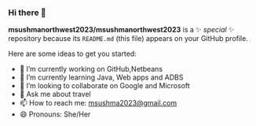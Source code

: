 ### Hi there 👋


**msushmanorthwest2023/msushmanorthwest2023** is a ✨ _special_ ✨ repository because its `README.md` (this file) appears on your GitHub profile.

Here are some ideas to get you started:

- 🔭 I’m currently working on GitHub,Netbeans
- 🌱 I’m currently learning Java, Web apps and ADBS
- 👯 I’m looking to collaborate on Google and Microsoft
- 💬 Ask me about travel
- 📫 How to reach me: msushma2023@gmail.com
- 😄 Pronouns: She/Her

